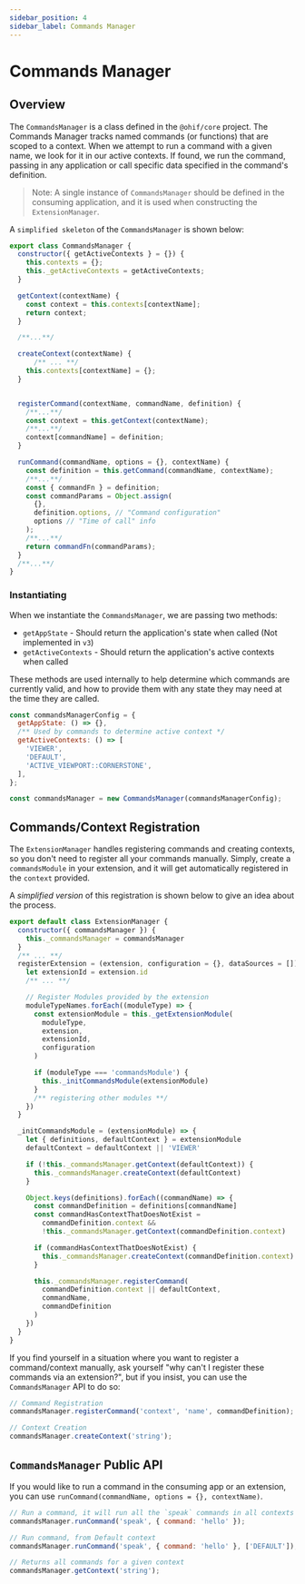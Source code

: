 ```yaml
---
sidebar_position: 4
sidebar_label: Commands Manager
---
```

# Commands Manager

## Overview


The `CommandsManager` is a class defined in the `@ohif/core` project. The Commands Manager tracks named commands (or functions) that are scoped to
a context. When we attempt to run a command with a given name, we look for it
in our active contexts. If found, we run the command, passing in any application
or call specific data specified in the command's definition.

> Note: A single instance of `CommandsManager` should be defined in the consuming application, and it is used when constructing the `ExtensionManager`.

A `simplified skeleton` of the `CommandsManager` is shown below:

```js
export class CommandsManager {
  constructor({ getActiveContexts } = {}) {
    this.contexts = {};
    this._getActiveContexts = getActiveContexts;
  }

  getContext(contextName) {
    const context = this.contexts[contextName];
    return context;
  }

  /**...**/

  createContext(contextName) {
	  /** ... **/
    this.contexts[contextName] = {};
  }


  registerCommand(contextName, commandName, definition) {
   	/**...**/
    const context = this.getContext(contextName);
    /**...**/
    context[commandName] = definition;
  }

  runCommand(commandName, options = {}, contextName) {
    const definition = this.getCommand(commandName, contextName);
    /**...**/
    const { commandFn } = definition;
    const commandParams = Object.assign(
      {},
      definition.options, // "Command configuration"
      options // "Time of call" info
    );
    /**...**/
    return commandFn(commandParams);
  }
  /**...**/
}
```




### Instantiating

When we instantiate the `CommandsManager`, we are passing two methods:

- `getAppState` - Should return the application's state when called (Not implemented in `v3`)
- `getActiveContexts` - Should return the application's active contexts when
  called

These methods are used internally to help determine which commands are currently
valid, and how to provide them with any state they may need at the time they are
called.

```js title="platform/viewer/src/appInit.js"
const commandsManagerConfig = {
  getAppState: () => {},
  /** Used by commands to determine active context */
  getActiveContexts: () => [
    'VIEWER',
    'DEFAULT',
    'ACTIVE_VIEWPORT::CORNERSTONE',
  ],
};

const commandsManager = new CommandsManager(commandsManagerConfig);
```


## Commands/Context Registration
The `ExtensionManager` handles registering commands and creating contexts, so you don't need to register all your commands manually. Simply, create a `commandsModule` in your extension, and it will get automatically registered in the `context` provided.

A *simplified version* of this registration is shown below to give an idea about the process.


```js
export default class ExtensionManager {
  constructor({ commandsManager }) {
    this._commandsManager = commandsManager
  }
  /** ... **/
  registerExtension = (extension, configuration = {}, dataSources = []) => {
    let extensionId = extension.id
    /** ... **/

    // Register Modules provided by the extension
    moduleTypeNames.forEach((moduleType) => {
      const extensionModule = this._getExtensionModule(
        moduleType,
        extension,
        extensionId,
        configuration
      )

      if (moduleType === 'commandsModule') {
        this._initCommandsModule(extensionModule)
      }
      /** registering other modules **/
    })
  }

  _initCommandsModule = (extensionModule) => {
    let { definitions, defaultContext } = extensionModule
    defaultContext = defaultContext || 'VIEWER'

    if (!this._commandsManager.getContext(defaultContext)) {
      this._commandsManager.createContext(defaultContext)
    }

    Object.keys(definitions).forEach((commandName) => {
      const commandDefinition = definitions[commandName]
      const commandHasContextThatDoesNotExist =
        commandDefinition.context &&
        !this._commandsManager.getContext(commandDefinition.context)

      if (commandHasContextThatDoesNotExist) {
        this._commandsManager.createContext(commandDefinition.context)
      }

      this._commandsManager.registerCommand(
        commandDefinition.context || defaultContext,
        commandName,
        commandDefinition
      )
    })
  }
}

```


If you find yourself in a situation where you want to register a command/context manually, ask
yourself "why can't I register these commands via an extension?", but if you insist, you can use the `CommandsManager` API to do so:

```js
// Command Registration
commandsManager.registerCommand('context', 'name', commandDefinition);

// Context Creation
commandsManager.createContext('string');
```

## `CommandsManager` Public API

If you would like to run a command in the consuming app or an extension, you can
use `runCommand(commandName, options = {}, contextName)`.


```js
// Run a command, it will run all the `speak` commands in all contexts
commandsManager.runCommand('speak', { command: 'hello' });

// Run command, from Default context
commandsManager.runCommand('speak', { command: 'hello' }, ['DEFAULT']);

// Returns all commands for a given context
commandsManager.getContext('string');
```
